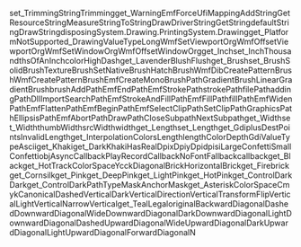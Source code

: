 set_Trimming StringTrimming get_Warning EmfForceUfiMapping AddString GetResourceString MeasureString ToString DrawDriverString GetString defaultString DrawString disposing System.Drawing.Printing System.Drawing get_PlatformNotSupported_Drawing ValueTypeLong WmfSetViewportOrg WmfOffsetViewportOrg WmfSetWindowOrg WmfOffsetWindowOrg get_Inch set_Inch ThousandthsOfAnInch colorHigh Dash get_LavenderBlush Flush get_Brush set_Brush SolidBrush TextureBrush SetNativeBrush HatchBrush WmfDibCreatePatternBrush WmfCreatePatternBrush EmfCreateMonoBrush PathGradientBrush LinearGradientBrush brush AddPath EmfEndPath EmfStrokePath strokePath filePath addingPath DllImportSearchPath EmfStrokeAndFillPath EmfFillPath fillPath EmfWidenPath EmfFlattenPath EmfBeginPath EmfSelectClipPath SetClipPath GraphicsPath EllipsisPath EmfAbortPath DrawPath CloseSubpath NextSubpath get_Width set_Width thumbWidth srcWidth width get_Length set_Length get_GdiplusDestPointsInvalidLength get_InterpolationColorsLength length ColorDepth Gdi ValueTypeAscii get_Khaki get_DarkKhaki HasRealDpi xDpi yDpi dpi si LargeConfetti SmallConfetti obj AsyncCallback PlayRecordCallback NoFontFallback callback get_Black get_HotTrack ColorSpaceYcck DiagonalBrick HorizontalBrick get_Firebrick get_Cornsilk get_Pink get_DeepPink get_LightPink get_HotPink get_ControlDarkDark get_ControlDark PathTypeMask AnchorMask get_Asterisk ColorSpaceCmyk Canonical DashedVertical DarkVertical DirectionVertical TransformFlipVertical LightVertical NarrowVertical get_Teal Legal original BackwardDiagonal DashedDownwardDiagonal WideDownwardDiagonal DarkDownwardDiagonal LightDownwardDiagonal DashedUpwardDiagonal WideUpwardDiagonal DarkUpwardDiagonal LightUpwardDiagonal ForwardDiagonal N